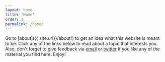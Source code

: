 ```yaml
---
layout: home
title: 'Home'
order: 1
permalink: /home/
---
```


Go to [about]({{ site.url}}/about/) to get an idea what this website is meant to be. Click any of the links below to read about a topic that interests you. Also, don't forget to give feedback via [email](mailto:d.schuette@online.de) or [twitter](https://twitter.com/DogtorDash) if you like any of the material you find here. Enjoy!

